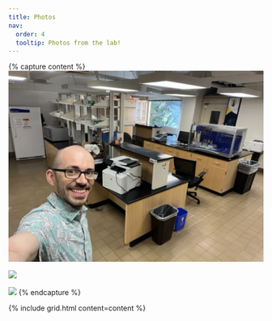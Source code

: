 ```yaml
---
title: Photos
nav:
  order: 4
  tooltip: Photos from the lab!
---
```


{% capture content %}
  ![](opening.jpg)

  ![](/images/photo.png)

  ![](/images/photo.png)
{% endcapture %}

{% include grid.html content=content %}
